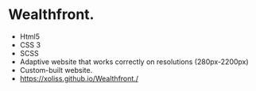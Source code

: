 # Wealthfront.
- Html5
- CSS 3
- SCSS
- Adaptive website that works correctly on resolutions (280px-2200px)
- Custom-built website.
- https://xoliss.github.io/Wealthfront./
